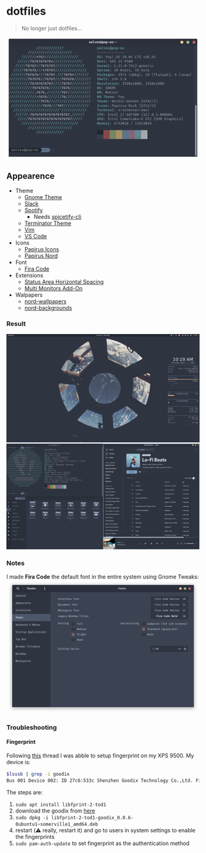 # dotfiles

> No longer just dotfiles...

![neofetch](./images/neofetch.png)

## Appearence

* Theme
  * [Gnome Theme](https://github.com/EliverLara/Nordic)
  * [Slack](https://github.com/arcticicestudio/nord-slack)
  * [Spotify](https://github.com/morpheusthewhite/spicetify-themes/tree/master/Nord)
    * Needs [spicetify-cli](https://github.com/khanhas/spicetify-cli)
  * [Terminator Theme](https://github.com/arcticicestudio/nord-terminator)
  * [Vim](https://github.com/arcticicestudio/nord-vim)
  * [VS Code](https://github.com/arcticicestudio/nord-visual-studio-code)
* Icons
  * [Papirus Icons](https://github.com/PapirusDevelopmentTeam/papirus-icon-theme)
  * [Papirus Nord](https://github.com/Adapta-Projects/Papirus-Nord)
* Font
  * [Fira Code](https://github.com/tonsky/FiraCode)
* Extensions
  * [Status Area Horizontal Spacing](https://extensions.gnome.org/extension/355/status-area-horizontal-spacing/)
  * [Multi Monitors Add-On](https://extensions.gnome.org/extension/921/multi-monitors-add-on/)
* Walpapers
  * [nord-wallpapers](https://github.com/dxnst/nord-wallpapers)
  * [nord-backgrounds](https://github.com/dxnst/nord-backgrounds)

### Result

![UI](./images/screen01.png)
![Spotify,Terminator,Nautilus](./images/screen02.png)

### Notes

I made **Fira Code** the default font in the entire system using Gnome Tweaks:
![Gnome Tweaks Font](./images/fonts_tweak.png)

### Troubleshooting

#### Fingerprint

Following [this](https://www.reddit.com/r/Dell/comments/ixwgm0/xps_15_9500_ubuntu_popos_fingerprint_howto/)
thread I was abble to setup fingerprint on my XPS 9500. My device is:

```zsh
$lsusb | grep -i goodix
Bus 001 Device 002: ID 27c6:533c Shenzhen Goodix Technology Co.,Ltd. FingerPrint
```

The steps are:

1. `sudo apt install libfprint-2-tod1`
2. download the goodix from [here](http://dell.archive.canonical.com/updates/pool/public/libf/libfprint-2-tod1-goodix/)
3. `sudo dpkg -i libfprint-2-tod1-goodix_0.0.6-0ubuntu1~somerville1_amd64.deb`
4. restart (:warning: really, restart it) and go to users in system settings to
enable the fingerprints
5. `sudo pam-auth-update` to set fingerprint as the authentication method

